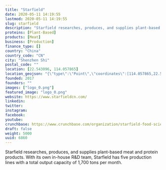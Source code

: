 ```yaml
---
title: "Starfield"
date: 2020-05-11 14:19:55
lastmod: 2020-05-11 14:19:55
slug: starfield
description: "Starfield researches, produces, and supplies plant-based meat and protein products. With its own in-house R&D team, Starfield has five production lines with a total output capacity of 1,700 tons per month."
proteins: [Plant-Based]
products: [Meat]
business: [Production]
finance_type: []
country: "China"
country_code: "CN"
city: "Shenzhen Shi"
postal_code: ""
location: [22.543096, 114.057865]
location_geojson: "{\"type\":\"Point\",\"coordinates\":[114.057865,22.543096]}"
founded: 2017
founders: ""
images: ["logo_0.png"]
featured_image: "logo_0.png"
website: https://www.starfieldcn.com/
linkedin: 
twitter: 
instagram: 
facebook: 
youtube: 
crunchbase: https://www.crunchbase.com/organization/starfield-food-science-technology
draft: false
weight: 5000
uuid: 6860
---
```

Starfield researches, produces, and supplies plant-based meat and protein products. With its own in-house R&D team, Starfield has five production lines with a total output capacity of 1,700 tons per month.
